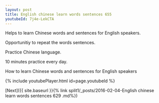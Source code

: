 ```yaml
---
layout: post
title: English chinese learn words sentences 655 
youtubeId: 7j4e-LekCTA
---
```

 
 
Helps to learn Chinese words and sentences for English speakers.

Opportunitiy to repeat the words sentences. 

Practice Chinese language. 
 
10 minutes practice every day. 
 
How to learn Chinese words and sentences for English speakers 
 
{% include youtubePlayer.html id=page.youtubeId %}
 
 
[Next]({{ site.baseurl }}{% link  split1/_posts/2016-02-04-English chinese learn words sentences 629 .md%})
 
